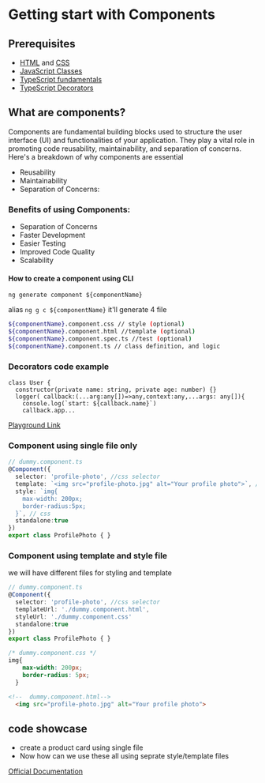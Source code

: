# Getting start with Components
## Prerequisites
- [HTML](https://developer.mozilla.org/en-US/docs/Web/HTML) and [CSS](https://developer.mozilla.org/en-US/docs/Web/CSS)
- [JavaScript Classes](https://developer.mozilla.org/docs/Web/JavaScript/Reference/Classes)
- [TypeScript fundamentals](https://developer.mozilla.org/docs/Web/JavaScript/Reference/Classes)
- [TypeScript Decorators](https://www.typescriptlang.org/docs/handbook/decorators.html)

## What are components?
Components are fundamental building blocks used to structure the user interface (UI) and functionalities of your application. They play a vital role in promoting code reusability, maintainability, and separation of concerns.
Here's a breakdown of why components are essential

- Reusability
- Maintainability
- Separation of Concerns:
  
### Benefits of using Components:
- Separation of Concerns
- Faster Development
- Easier Testing
- Improved Code Quality
- Scalability

#### How to create a component using CLI
`ng generate component ${componentName}`

alias `ng g c ${componentName}`
 it'll generate 4 file 
 ```bash
${componentName}.component.css // style (optional)
${componentName}.component.html //template (optional)
${componentName}.component.spec.ts //test (optional)
${componentName}.component.ts // class definition, and logic
```
### Decorators code example
```tsx
class User {
  constructor(private name: string, private age: number) {}
  logger( callback:(...arg:any[])=>any,context:any,...args: any[]){
    console.log(`start: ${callback.name}`)
    callback.app...
```

[Playground Link](https://www.typescriptlang.org/play/?#code/MYGwhgzhAECqEFMBO0DeAoa1gHsB2EALkgK7CE5IAUADkgJYBuYhC0eYAtggFzREM8AcwA00OkxZswQ3uxKcARsgCUaAL6ZoIHENnVsYECEVhgAax5UAdLbBIhPMHgCeAbQC6KgLwA+Zy4iuHisAB6ETq4ittb2QhB8AZ4qGFhYwRA4IAjWOkJUAAZE9hHQACSowEYmZubWHNzqBSpa6dWmFrE0NCAuVIQAFvQQInEQKgDcrdj4mdm5uoUIeAAmfBVVxh11DQhNLViaWEJICAiEVGqpaRlZOXmFABIIxjhinC7sXGzD5aiDw3q33U1maU0O6C0EhCAEFZJc0NNbvMHgUAJLQLh-AEQWKydTQFwIewwLIrMFaTSadAZQjQEiIFDedgIADucEZVAARAApHADPBcsQAJgArJN0AzkAs9MgqFKkNYTmdCCIFRKFTL9PLGdZoYQ4Qg1YyJZD0AB6c0c+jCaAAEQQuCQLEoEEhADMSHhyPR8NpdLIVgBZc4DHArAA8ABUhiNoDCHDAEOFlisYEkPGIAErnEhIPC+KjTQhxc58fqxvgx4ZiGJjPgJ+JqPzQHOEPN4ERI-BhUoAYXAUBDg3DDqdLqQfZ7ycI0djYgrwyr8+gdcTDcTzd8rdz+d86Cu3YIdO4I5WADlvtBmQBlYg2-LBXtA7imtLQT3ewi+vDQU49MwEG4EJhzDFZFwSaBqzjNd4g3Js+DbDtEXfd9kXuRYCgAAWKJBSgAcgqU8wMvRp8NBA5UPSWY6VOCASBAOlmRLBxzmsTYQAg2s7E3cEqJmAg7hlQosNTPhCNQYjw1IvZyOaaZ31Odt8z-BB6MYviIWmJTkP-cBgCA5ZCFA8MpiOUBIBgeBkGFFCBIEMgKGoCRmFYL5uD4AQHzEFypExWQ+DwBRlCQK4jiwvJAxMlYtGVc4EWuajBJRTDnled5Pl2aBfgqHEXz2Ci+M0CKAwQYNQ3DKFBANeFDzQ2YhNRDEsVy2M8T2QliSQUkQHJCUIWpWl6UZWzmTwNkORs7k+QFIVoDFDURqVU54smIA)

### Component using single file only

```ts
// dummy.component.ts
@Component({
  selector: 'profile-photo', //css selector
  template: `<img src="profile-photo.jpg" alt="Your profile photo">`, //HTML chunk with special syntax.
  style: `img{
    max-width: 200px;
    border-radius:5px;
  }`, // css
  standalone:true
})
export class ProfilePhoto { }
```
### Component using template and style file
we will have different files for styling and template
```ts
// dummy.component.ts
@Component({
  selector: 'profile-photo', //css selector
  templateUrl: './dummy.component.html', 
  styleUrl: './dummy.component.css'
  standalone:true
})
export class ProfilePhoto { }
```
```css
/* dummy.component.css */
img{
    max-width: 200px;
    border-radius: 5px;
  }
```
```html
<!--  dummy.component.html-->
  <img src="profile-photo.jpg" alt="Your profile photo">
```


## code showcase
  - create a product card using single file
  - Now how can we use these all using seprate style/template files

[Official Documentation](https://angular.dev/guide/components)
